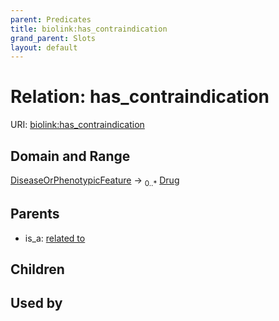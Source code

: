 ```yaml
---
parent: Predicates
title: biolink:has_contraindication
grand_parent: Slots
layout: default
---
```


# Relation: has_contraindication




URI: [biolink:has_contraindication](https://w3id.org/biolink/vocab/has_contraindication)

## Domain and Range

[DiseaseOrPhenotypicFeature](DiseaseOrPhenotypicFeature.md) ->  <sub>0..*</sub> [Drug](Drug.md)

## Parents

 *  is_a: [related to](related_to.md)

## Children


## Used by

